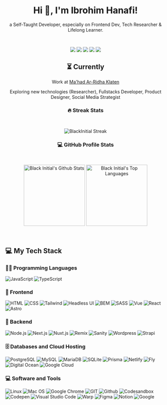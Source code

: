 <h1 align="center">Hi 👋, I'm Ibrohim Hanafi!</h1>

<p align="center">a Self-Taught Developer, especially on Frontend Dev, Tech Researcher & Lifelong Learner.</p>

<br>

<!-- Connect -->
<p align="center">
<a href="https://github.com/blackinitial" target="_blank"><img src="https://img.shields.io/static/v1?style=for-the-badge&message=GitHub&color=181717&logo=GitHub&logoColor=FFFFFF&label="></a>
<a href="https://twitter.com/bl_int" target="_blank"><img src="https://img.shields.io/static/v1?style=for-the-badge&message=Twitter&color=1DA1F2&logo=Twitter&logoColor=FFFFFF&label="></a>
<a href="https://www.facebook.com/ibrohim.mahmud.hanafi" target="_blank"><img src="https://img.shields.io/static/v1?style=for-the-badge&message=Facebook&color=1877F2&logo=Facebook&logoColor=FFFFFF&label="></a>
<a href="https://instagram.com/bl_int" target="_blank"><img src="https://img.shields.io/static/v1?style=for-the-badge&message=Instagram&color=E4405F&logo=Instagram&logoColor=FFFFFF&label="></a>
<a href="https://blint.dev" target="_blank"><img src="https://img.shields.io/static/v1?style=for-the-badge&message=blint.dev&color=ffffff&logo=Google+Chrome&logoColor=000000&label="></a>
</p>

<h2 align="center">⏳ Currently</h2>
<p align="center">Work at <a href="https://arridha-klaten.com" target="_blank">Ma'had Ar-Ridha Klaten</a></p>
<p align="center">Exploring new technologies (Researcher), Fullstacks Developer, Product Designer, Social Media Strategist</p>

<h3 align="center">🔥 Streak Stats</h3>
<br>

<!-- GitHub Readme Streak Stats - https://github.com/DenverCoder1/github-readme-streak-stats -->
<p align="center">
<img title="🔥 GitHub Streak" alt="BlackInitial Streak" src="https://streak-stats.demolab.com?user=blackinitial&theme=dark&date_format=j%20M%5B%20Y%5D&mode=weekly">
</p>

<h3 align="center">💻 GitHub Profile Stats</h3>
<br>
<p align="center">
  <!-- https://github.com/anuraghazra/github-readme-stats -->
  <img alt="Black Initial's Github Stats" src="https://github-readme-stats.vercel.app/api/?username=blackinitial&show_icons=true&include_all_commits=true&count_private=true&theme=react&hide_border=true&bg_color=1F222E&title_color=F85D7F&icon_color=F8D866" height="192px"/>
  <img alt="Black Initial's Top Languages" src="https://github-readme-stats.vercel.app/api/top-langs/?username=blackinitial&langs_count=8&layout=compact&theme=react&hide_border=true&bg_color=1F222E&title_color=F85D7F&icon_color=F8D866&hide=php" height="192px"/>
</p>

<br>

## 💻 My Tech Stack

### 👨‍💻 Programming Languages
![JavaScript](https://img.shields.io/badge/-JavaScript-F7DF1E?style=flat&logo=javascript&logoColor=black)
![TypeScript](https://img.shields.io/badge/-TypeScript-007ACC?style=flat&logo=typescript&logoColor=white)

### 🎨 Frontend
![HTML](https://img.shields.io/badge/-HTML5-E34F26?style=flat&logo=HTML5&logoColor=white)
![CSS](https://img.shields.io/badge/-CSS3-1572B6?style=flat&logo=CSS3&logoColor=white)
![Tailwind](https://img.shields.io/badge/-Tailwind_CSS-38B2AC?style=flat&logo=tailwind-css&logoColor=white)
![Headless UI](https://img.shields.io/badge/-Headless_UI-222222?style=flat&logo=Headless+UI&logoColor=66E3FF)
![BEM](https://img.shields.io/badge/-BEM-05122A?style=flat&logo=bem&logoColor=white)
![SASS](https://img.shields.io/badge/-SASS-CC6699?style=flat&logo=sass&logoColor=white)
![Vue](https://img.shields.io/badge/-Vue-35495E?style=flat&logo=vue.js&logoColor=4FC08D)
![React](https://img.shields.io/badge/-React-20232A?style=flat&logo=react&logoColor=61DAFB)
![Astro](https://img.shields.io/badge/-Astro-FF5D01?style=flat&logo=astro&logoColor=white)

### 🦾 Backend
![Node.js](https://img.shields.io/badge/-Node.js-43853D?style=flat&logo=node.js&logoColor=white)
![Next.js](https://img.shields.io/badge/-Next.js-000000?style=flat&logo=next.js&logoColor=white)
![Nuxt.js](https://img.shields.io/badge/-Nuxt.js-00DC82?style=flat&logo=nuxt.js&logoColor=white)
![Remix](https://img.shields.io/badge/-Remix-000000?style=flat&logo=remix&logoColor=white)
![Sanity](https://img.shields.io/badge/-Sanity-05122A?style=flat&logo=sanity-cms&logoColor=white)
![Wordpress](https://img.shields.io/badge/-Wordpress-21759B?style=flat&logo=wordpress&logoColor=white)
![Strapi](https://img.shields.io/badge/-Strapi-2F2E8B?style=flat&logo=strapi&logoColor=white)

### 🗄️ Databases and Cloud Hosting
![PostgreSQL](https://img.shields.io/badge/PostgreSQL-316192?style=flat&logo=postgresql&logoColor=white)
![MySQL](https://img.shields.io/badge/MySQL-005C84?style=flat&logo=mysql&logoColor=white)
![MariaDB](https://img.shields.io/badge/MariaDB-003545?style=flat&logo=mariadb&logoColor=white)
![SQLite](https://img.shields.io/badge/SQLite-07405E?style=flat&logo=sqlite&logoColor=white)
![Prisma](https://img.shields.io/badge/Prisma-3982CE?style=flat&logo=Prisma&logoColor=white)
![Netlify](https://img.shields.io/badge/Netlify-00C7B7?style=flat&logo=netlify&logoColor=white)
![Fly](https://img.shields.io/badge/Fly-8b5cf6?style=flat&logo=fly.io&logoColor=white)
![Digital Ocean](https://img.shields.io/badge/Digital_Ocean-0080FF?style=flat&logo=DigitalOcean&logoColor=white)
![Google Cloud](https://img.shields.io/badge/Google_Cloud-4285F4?style=flat&logo=Google+Cloud&logoColor=FFFFFF)


### 💻 Software and Tools
![Linux](https://img.shields.io/badge/Linux-FCC624?style=flat&logo=linux&logoColor=black)
![Mac OS](https://img.shields.io/badge/Mac_OS-000000?style=flat&logo=apple&logoColor=white)
![Google Chrome](https://img.shields.io/badge/Google_chrome-1a73e8?style=flat&logo=Google-chrome&logoColor=white)
![GIT](https://img.shields.io/badge/GIT-E44C30?style=flat&logo=git&logoColor=white)
![Github](https://img.shields.io/badge/GitHub-100000?style=flat&logo=github&logoColor=white)
![Codesandbox](https://img.shields.io/badge/Codesandbox-000000?style=flat&logo=CodeSandbox&logoColor=white)
![Codepen](https://img.shields.io/badge/Codepen-1e1f26?style=flat&logo=codepen&logoColor=white)
![Visual Studio Code](https://img.shields.io/badge/Visual_Studio_Code-0078D4?style=flat&logo=visual%20studio%20code&logoColor=white)
![Warp](https://img.shields.io/badge/Warp-01dbdb?style=flat&logo=warp&logoColor=white)
![Figma](https://img.shields.io/badge/Figma-F24E1E?style=flat&logo=figma&logoColor=white)
![Notion](https://img.shields.io/badge/Notion-ffffff?style=flat&logo=notion&logoColor=black)
![Google](https://img.shields.io/badge/Google%20Sheets-34A853?style=flat&logo=google-sheets&logoColor=white)
